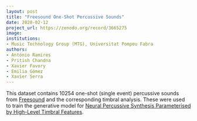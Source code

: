 ```yaml
---
layout: post
title: "Freesound One-Shot Percussive Sounds"
date: 2020-02-12
project_url: https://zenodo.org/record/3665275
image:
institutions:
- Music Technology Group (MTG), Universitat Pompeu Fabra
authors: 
- António Ramires
- Pritish Chandna
- Xavier Favory
- Emilia Gómez
- Xavier Serra
---
```

This dataset contains 10254 one-shot (single event) percussive sounds from [Freesound](https://freesound.org/) and the corresponding timbral analysis. These were used to train the generative model for [Neural Percussive Synthesis Parameterised by High-Level Timbral Features](https://arxiv.org/abs/1911.11853).
